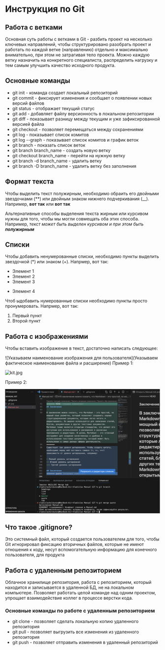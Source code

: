 # Инструкция по Git

## Работа с ветками

Основная суть работы с ветками в Git - разбить проект на несколько ключевых направлений, чтобы структурировано разобрать проект и работать по каждой ветке (направлению) отдельно и максимально внимательно, при этом не затрагивая тело проекта. Можно каждую ветку назначить на конкретного специалиста, распределить нагрузку и тем самым улучшить качество исходного продукта.

## Основные команды

* git init - команда создает локальный репозиторий
* git commit - фиксирует изменения и сообщает о появлении новых версий файлов
* git status - отображает текущий статус
* git add - добавляет файлу версионность в локальном репозитории
* git diff - показывает разницу между текущим и уже зафиксированной версией файла
* git checkout - позволяет перемещаться между сохранениями
* git log - показывает список комитов
* git log --graph - показывает список комитов и график веток
* git branch - показать список веток
* git branch branch_name - создать новую ветку
* git checkout branch_name - перейти на нужную ветку
* git branch -d branch_name - удалить ветку
* git branch -D branch_name - удалить ветку без заполнения

## Формат текста

Чтобы выделить текст полужирным, необходимо обраить его двойными звездочками (**) или двойным знаком нижнего подчеркивания (__). Например, **вот так** или __вот так__

Альтернативные способы выделения текста жирным или курсивом нужны для того, чтобы мы могли совмещать оба этих способа. Например, _текст может быть выделен курсивом и при этом быть **полужирным**_

## Списки

Чтобы добавить ненумерованные списки, необходимо пункты выделить звездочкой (*) или знаком (+). Напрмер, вот так:
* Элемент 1
* Элемент 2
* Элемент 3
+ Элемент 4

Чтоб ыдобавить нумерованные списки необходимо пункты просто пронумеровать. Напрмер, вот так:
1. Первый пункт
2. Второй пункт

## Работа с изображениями

Чтобы вставить изображение в текст, достаточно написать следующее:

![Указываем наименование изображения для пользователя](Указываем фактическое наименование файла и расширение)
Пример 1:

![kit.jpg](kit.jpg)

Пример 2:

![conflict.PNG](conflict.PNG)

## Что такое .gitignore?

Это системный файл, который создается пользователем для того, чтобы Git игнорировал фиксацию вторичных файлов, которые не имеют отношения к коду, несут вспомогательную информацию для конечного пользователя, для продукта

## Работа с удаленным репозиторием

Облачное хранилище репозитория, работа с репозиторием, который находится и записывается в удаленной БД, не на локальном компьютере. Позволяет работать целой команде над одним проектом, упрощает взаимодействие коллег в процессе верстки кода. 

### Основные команды по работе с удаленным репозиторием

* git clone - позволяет сделать локальную копию удаленного репозитория
* git pull - позволяет выгрузить все изменения из удаленного репозитория
* git push - позволяет отправить изменения в удаленный репозиторий